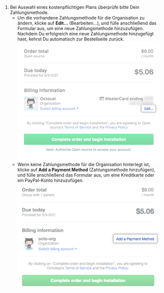 1. Bei Auswahl eines kostenpflichtigen Plans überprüfe bitte Dein Zahlungsmethode.
   - Um die vorhandene Zahlungsmethode für die Organisation zu ändern, klicke auf **Edit...** (Bearbeiten...), und fülle anschließend das Formular aus, um eine neue Zahlungsmethode hinzuzufügen. Nachdem Du erfolgreich eine neue Zahlungsmethode hinzugefügt hast, kehrst Du automatisch zur Bestellseite zurück. ![Link zum Hinzufügen einer Zahlungsmethode zu Deiner Organisation](/assets/images/help/marketplace/marketplace-edit-payment-method-org.png)
   - Wenn keine Zahlungsmethode für die Organisation hinterlegt ist, klicke auf **Add a Payment Method** (Zahlungsmethode hinzufügen), und fülle anschließend das Formular aus, um eine Kreditkarte oder ein PayPal-Konto hinzuzufügen. ![Link zum Hinzufügen einer Zahlungsmethode zu Deiner Organisation](/assets/images/help/marketplace/marketplace-add-payment-method-org.png)
